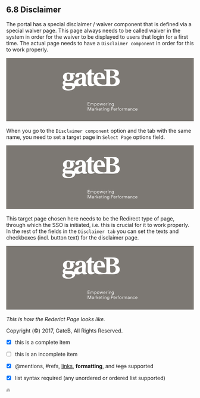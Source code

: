 ## 6.8 Disclaimer

The portal has a special disclaimer / waiver component that is defined via a special waiver page.  This page always needs to be called waiver in the system in order for the waiver to be displayed to users that login for a first time. The actual page needs to have a `Disclaimer component`  in order for this to work properly.

![alt text](../reference/dummy.png "this is a placeholder")

When you go to the `Disclaimer component` option and the tab with the same name, you need to set a target page in `Select Page` options field.

![alt text](../reference/dummy.png "this is a placeholder")

This target page chosen here needs to be the Redirect type of page, through which the SSO is initiated, i.e. this is crucial for it to work properly. In the rest of the fields in the `Disclaimer tab` you can set the texts and checkboxes (incl. button text) for the disclaimer page.

![alt text](../reference/dummy.png "this is a placeholder")

*This is how the Rederict Page looks like.*


Copyright (©) 2017, GateB, All Rights Reserved.


- [x] this is a complete item
- [ ] this is an incomplete item
- [x] @mentions, #refs, [links](), **formatting**, and <del>tags</del> supported
- [x] list syntax required (any unordered or ordered list supported)


:fire:
